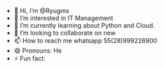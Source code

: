 - 👋 Hi, I’m @Ryugms
- 👀 I’m interested in IT Management 
- 🌱 I’m currently learning about Python and Cloud.
- 💞️ I’m looking to collaborate on new 
- 📫 How to reach me whatsapp 55(28)999226900
- 😄 Pronouns: He
- ⚡ Fun fact: 

<!---
Ryugms/Ryugms is a ✨ special ✨ repository because its `README.md` (this file) appears on your GitHub profile.
You can click the Preview link to take a look at your changes.
--->
